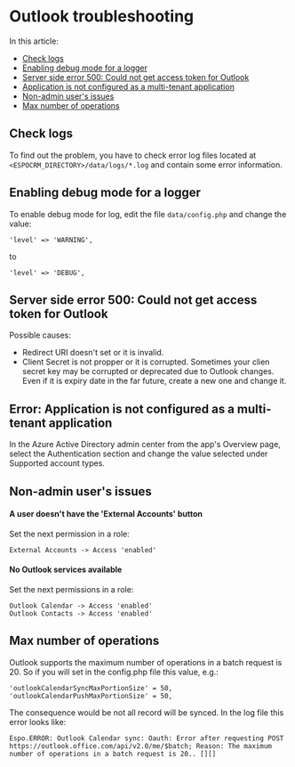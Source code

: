 # Outlook troubleshooting

In this article:

* [Check logs](#check-logs)
* [Enabling debug mode for a logger](#enabling-debug-mode-for-a-logger)
* [Server side error 500: Could not get access token for Outlook](#server-side-error-500-could-not-get-access-token-for-outlook)
* [Application is not configured as a multi-tenant application](#error-application-is-not-configured-as-a-multi-tenant-application)
* [Non-admin user's issues](#non-admin-users-issues)
* [Max number of operations](#max-number-of-operations)
    
## Check logs

To find out the problem, you have to check error log files located at `<ESPOCRM_DIRECTORY>/data/logs/*.log` and contain some error information.

## Enabling debug mode for a logger

To enable debug mode for log, edit the file `data/config.php` and change the value:
```
'level' => 'WARNING',
```
to
```
'level' => 'DEBUG',
```
## Server side error 500: Could not get access token for Outlook

Possible causes:

* Redirect URI doesn't set or it is invalid.
* Client Secret is not propper or it is corrupted. 
Sometimes your clien secret key may be corrupted or deprecated due to Outlook changes. Even if it is expiry date in the far future, create a new one and change it. 

## Error: Application is not configured as a multi-tenant application

In the Azure Active Directory admin center from the app's Overview page, select the Authentication section and change the value selected under Supported account types.

## Non-admin user's issues

#### A user doesn't have the 'External Accounts' button

Set the next permission in a role:
```
External Accounts -> Access 'enabled'
```
#### No Outlook services available

Set the next permissions in a role:
```
Outlook Calendar -> Access 'enabled'
Outlook Contacts -> Access 'enabled'
```

## Max number of operations

Outlook supports the maximum number of operations in a batch request is 20. So if you will set in the config.php file this value, e.g.: 
```
'outlookCalendarSyncMaxPortionSize' = 50,
'outlookCalendarPushMaxPortionSize' = 50,
```
The consequence would be not all record will be synced. In the log file this error looks like:
```
Espo.ERROR: Outlook Calendar sync: Oauth: Error after requesting POST https://outlook.office.com/api/v2.0/me/$batch; Reason: The maximum number of operations in a batch request is 20.. [][]
```
